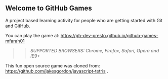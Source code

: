 ## Welcome to GitHub Games

A project based learning activity for people who are getting started with Git and GitHub.

You can play the game at: <https://gh-dev-presto.github.io/github-games-mfarah01>

>> _*SUPPORTED BROWSERS*: Chrome, Firefox, Safari, Opera and IE9+_

This fun open source game was cloned from: https://github.com/jakesgordon/javascript-tetris
.
